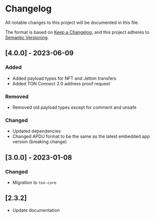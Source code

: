 # Changelog
All notable changes to this project will be documented in this file.

The format is based on [Keep a Changelog](https://keepachangelog.com/en/1.0.0/),
and this project adheres to [Semantic Versioning](https://semver.org/spec/v2.0.0.html).

## [4.0.0] - 2023-06-09

### Added

- Added payload types for NFT and Jetton transfers
- Added TON Connect 2.0 address proof request

### Removed

- Removed old payload types except for comment and unsafe

### Changed

- Updated dependencies
- Changed APDU format to be the same as the latest embedded app version (breaking change)

## [3.0.0] - 2023-01-08

### Changed

- Migration to `ton-core`

## [2.3.2]

- Update documentation
